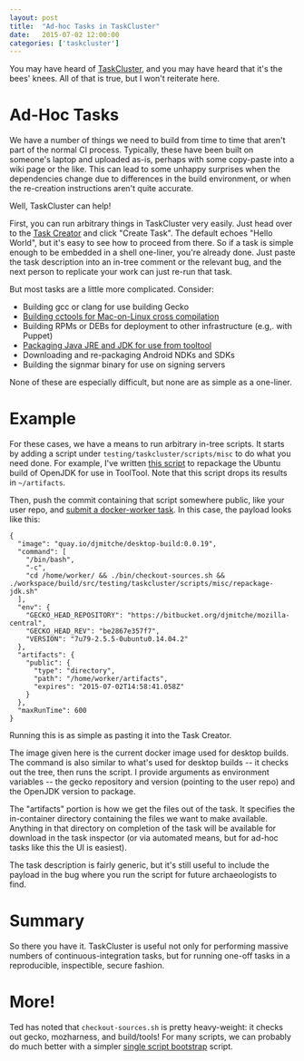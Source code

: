 ```yaml
---
layout: post
title:  "Ad-hoc Tasks in TaskCluster"
date:   2015-07-02 12:00:00
categories: ['taskcluster']
---
```


You may have heard of [TaskCluster](https://docs.taskcluster.net), and you may have heard that it's the bees' knees.
All of that is true, but I won't reiterate here.

# Ad-Hoc Tasks

We have a number of things we need to build from time to time that aren't part of the normal CI process.
Typically, these have been built on someone's laptop and uploaded as-is, perhaps with some copy-paste into a wiki page or the like.
This can lead to some unhappy surprises when the dependencies change due to differences in the build environment, or when the re-creation instructions aren't quite accurate.

Well, TaskCluster can help!

First, you can run arbitrary things in TaskCluster very easily.
Just head over to the [Task Creator](https://tools.taskcluster.net/task-creator/) and click "Create Task".
The default echoes "Hello World", but it's easy to see how to proceed from there.
So if a task is simple enough to be embedded in a shell one-liner, you're already done.
Just paste the task description into an in-tree comment or the relevant bug, and the next person to replicate your work can just re-run that task.

But most tasks are a little more complicated.
Consider:

 * Building gcc or clang for use building Gecko
 * [Building cctools for Mac-on-Linux cross compilation](https://bugzilla.mozilla.org/show_bug.cgi?id=1176229)
 * Building RPMs or DEBs for deployment to other infrastructure (e.g,. with Puppet)
 * [Packaging Java JRE and JDK for use from tooltool](https://bugzilla.mozilla.org/show_bug.cgi?id=1161075)
 * Downloading and re-packaging Android NDKs and SDKs
 * Building the signmar binary for use on signing servers

None of these are especially difficult, but none are as simple as a one-liner.

# Example

For these cases, we have a means to run arbitrary in-tree scripts.
It starts by adding a script under `testing/taskcluster/scripts/misc` to do what you need done.
For example, I've written [this script](https://bitbucket.org/djmitche/mozilla-central/src/8a7b7cc73ee8/testing/taskcluster/scripts/misc/repackage-jdk.sh) to repackage the Ubuntu build of OpenJDK for use in ToolTool.
Note that this script drops its results in `~/artifacts`.

Then, push the commit containing that script somewhere public, like your user repo, and [submit a docker-worker task](https://tools.taskcluster.net/task-inspector/#SUGE4XlqSFmzoKPq1uyNlg/).
In this case, the payload looks like this:

    {
      "image": "quay.io/djmitche/desktop-build:0.0.19",
      "command": [
        "/bin/bash",
        "-c",
        "cd /home/worker/ && ./bin/checkout-sources.sh && ./workspace/build/src/testing/taskcluster/scripts/misc/repackage-jdk.sh"
      ],
      "env": {
        "GECKO_HEAD_REPOSITORY": "https://bitbucket.org/djmitche/mozilla-central",
        "GECKO_HEAD_REV": "be2867e357f7",
        "VERSION": "7u79-2.5.5-0ubuntu0.14.04.2"
      },
      "artifacts": {
        "public": {
          "type": "directory",
          "path": "/home/worker/artifacts",
          "expires": "2015-07-02T14:58:41.058Z"
        }
      },
      "maxRunTime": 600
    }

Running this is as simple as pasting it into the Task Creator.

The image given here is the current docker image used for desktop builds.
The command is also similar to what's used for desktop builds -- it checks out the tree, then runs the script.
I provide arguments as environment variables -- the gecko repository and version (pointing to the user repo) and the OpenJDK version to package.

The "artifacts" portion is how we get the files out of the task.
It specifies the in-container directory containing the files we want to make available.
Anything in that directory on completion of the task will be available for download in the task inspector (or via automated means, but for ad-hoc tasks like this the UI is easiest).

The task description is fairly generic, but it's still useful to include the payload in the bug where you run the script for future archaeologists to find.

# Summary

So there you have it.
TaskCluster is useful not only for performing massive numbers of continuous-integration tasks, but for running one-off tasks in a reproducible, inspectible, secure fashion.

# More!

Ted has noted that `checkout-sources.sh` is pretty heavy-weight: it checks out gecko, mozharness, and build/tools!
For many scripts, we can probably do much better with a simpler [single script bootstrap](https://bugzilla.mozilla.org/show_bug.cgi?id=1179893) script.
